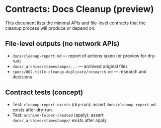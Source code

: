 # Contracts: Docs Cleanup (preview)

This document lists the minimal APIs and file-level contracts that the cleanup process will produce or depend on.

## File-level outputs (no network APIs)

- `docs/cleanup-report.md` — report of actions taken (or preview for dry-run)
- `docs/_archive/<timestamp>/...` — archived original files
- `specs/002-title-cleanup-duplicate/research.md` — research and decisions

## Contract tests (concept)

- Test: `cleanup-report-exists` (dry-run): assert `docs/cleanup-report.md` exists after dry-run.
- Test: `archive-folder-created` (apply): assert `docs/_archive/<timestamp>/` exists after apply.


